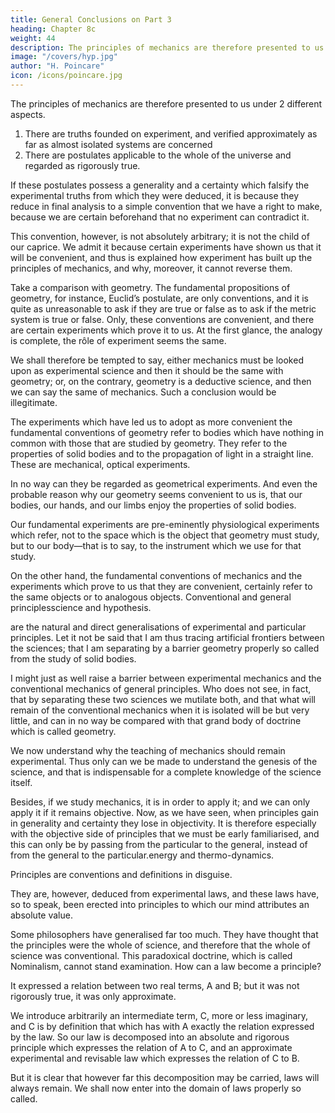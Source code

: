 ```yaml
---
title: General Conclusions on Part 3
heading: Chapter 8c
weight: 44
description: The principles of mechanics are therefore presented to us under 2 different aspects
image: "/covers/hyp.jpg"
author: "H. Poincare"
icon: /icons/poincare.jpg
---
```




The principles of mechanics are therefore presented to us under 2 different aspects. 

1. There are truths founded on experiment, and verified approximately as far as almost isolated systems are concerned
2. There are postulates applicable to the whole of the universe and regarded as rigorously true. 

If these postulates possess a generality and a certainty which falsify the experimental truths from which they were deduced, it is because they reduce in final analysis to a simple convention that we have a right to make, because we are certain beforehand that no experiment can contradict it. 

This convention, however, is not absolutely arbitrary; it is not the child of our caprice. We admit it because certain experiments have shown us that it will be convenient, and thus is explained how experiment has built up the principles of mechanics, and why, moreover, it cannot reverse them. 

Take a comparison with geometry. The fundamental propositions of geometry, for instance, Euclid’s postulate, are only conventions, and it is quite as unreasonable to ask if they are true or false as to ask if the metric system is true or false. Only, these conventions
are convenient, and there are certain experiments which prove it to us. At the first glance, the analogy is complete, the rôle of experiment seems the same. 

We shall therefore be tempted to say, either mechanics must be looked upon as experimental science and then it should be the same with geometry; or, on the contrary, geometry is a deductive science, and then we can say the same of mechanics. Such a conclusion would be illegitimate.

The experiments which have led us to adopt as more convenient the fundamental conventions of geometry refer to bodies which have nothing in common with those that are studied by geometry. They refer to the properties of solid bodies and to the propagation of light in a straight line. These are mechanical, optical experiments. 

In no way can they be regarded as geometrical experiments. And even the probable reason why our geometry seems convenient to us is, that our bodies, our hands, and our limbs enjoy the properties of solid bodies. 

Our fundamental experiments are pre-eminently physiological experiments which refer, not to the space which is the object that geometry must study, but to our body—that is to say, to the instrument which we use for that study. 

On the other hand, the fundamental conventions of mechanics and the experiments which prove to us that they are convenient, certainly refer to the same objects or to analogous objects. Conventional and general principlesscience and hypothesis.

are the natural and direct generalisations of experimental and particular principles. Let it not be said that I am thus tracing artificial frontiers between the sciences; that I am separating by a barrier geometry properly so
called from the study 
of solid bodies. 

I might just as well raise a barrier between experimental mechanics and the conventional mechanics of general principles. Who does
not see, in fact, that by separating these two sciences we mutilate both, and that what will remain of the conventional mechanics when it is isolated will be but very little, and can in no way be compared with that grand body of
doctrine which is called geometry.

We now understand why the teaching of mechanics should remain experimental. Thus only can we be made
to understand the genesis of the science, and that is indispensable for a complete knowledge of the science itself. 

Besides, if we study mechanics, it is in order to apply it; and we can only apply it if it remains objective. Now, as we have seen, when principles gain in generality and certainty they lose in objectivity. It is therefore especially with the objective side of principles that we must
be early familiarised, and this can only be by passing from the particular to the general, instead of from the general to the particular.energy and thermo-dynamics.

Principles are conventions and definitions in disguise.

They are, however, deduced from experimental laws, and these laws have, so to speak, been erected into principles to which our mind attributes an absolute value.

Some philosophers have generalised far too much. They have thought that the principles were the whole of science, and therefore that the whole of science was conventional. This paradoxical doctrine, which is called Nominalism, cannot stand examination. How can a law become a principle? 

It expressed a relation between two real terms, A and B; but it was not rigorously true, it was only approximate. 

We introduce arbitrarily an intermediate term, C, more or less imaginary, and C is by definition that which has with A exactly the relation expressed by the law. So our law is decomposed into an absolute and rigorous principle which expresses the relation of A to C, and an approximate experimental and revisable law which expresses the relation of C to B. 

But it is clear that however far this decomposition may be carried, laws will always remain. We shall now enter into
the domain of laws properly so called.

